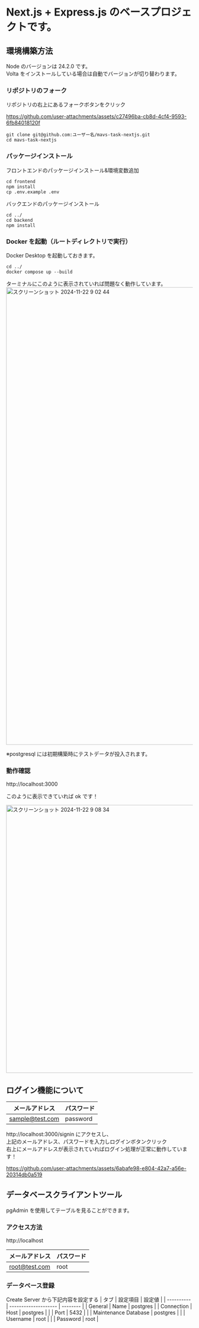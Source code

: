 # Next.js + Express.js のベースプロジェクトです。

## 環境構築方法

Node のバージョンは 24.2.0 です。  
Volta をインストールしている場合は自動でバージョンが切り替わります。

### リポジトリのフォーク

リポジトリの右上にあるフォークボタンをクリック

https://github.com/user-attachments/assets/c27496ba-cb8d-4cf4-9593-6fb84018120f

```
git clone git@github.com:ユーザー名/mavs-task-nextjs.git
cd mavs-task-nextjs
```

### パッケージインストール

フロントエンドのパッケージインストール&環境変数追加

```
cd frontend
npm install
cp .env.example .env
```

バックエンドのパッケージインストール

```
cd ../
cd backend
npm install
```

### Docker を起動（ルートディレクトリで実行）

Docker Desktop を起動しておきます。

```
cd ../
docker compose up --build
```

ターミナルにこのように表示されていれば問題なく動作しています。
<img width="1231" alt="スクリーンショット 2024-11-22 9 02 44" src="https://github.com/user-attachments/assets/951a337c-1cb7-4337-ab4f-856c43898f57">

※postgresql には初期構築時にテストデータが投入されます。

### 動作確認

http://localhost:3000

このように表示できていれば ok です！

<img width="721" alt="スクリーンショット 2024-11-22 9 08 34" src="https://github.com/user-attachments/assets/f3c8b95d-3b82-43c2-b74c-888c7a8d16ce">

## ログイン機能について

| メールアドレス  | パスワード |
| --------------- | ---------- |
| sample@test.com | password   |

http://localhost:3000/signin にアクセスし、  
上記のメールアドレス、パスワードを入力しログインボタンクリック  
右上にメールアドレスが表示されていればログイン処理が正常に動作しています！

https://github.com/user-attachments/assets/6abafe98-e804-42a7-a56e-20314db0a519

## データベースクライアントツール

pgAdmin を使用してテーブルを見ることができます。

### アクセス方法

http://localhost

| メールアドレス | パスワード |
| -------------- | ---------- |
| root@test.com  | root       |

### データベース登録

Create Server から下記内容を設定する
| タブ | 設定項目 | 設定値 |
| ---------- | -------------------- | -------- |
| General | Name | postgres |
| Connection | Host | postgres |
| | Port | 5432 |
| | Maintenance Database | postgres |
| | Username | root |
| | Password | root |
